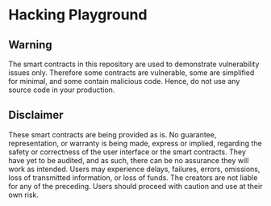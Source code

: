 # Hacking Playground

## Warning

The smart contracts in this repository are used to demonstrate vulnerability issues only. Therefore some contracts are vulnerable, some are simplified for minimal, and some contain malicious code. Hence, do not use any source code in your production.

## Disclaimer

These smart contracts are being provided as is. No guarantee, representation, or warranty is being made, express or implied, regarding the safety or correctness of the user interface or the smart contracts. They have yet to be audited, and as such, there can be no assurance they will work as intended. Users may experience delays, failures, errors, omissions, loss of transmitted information, or loss of funds. The creators are not liable for any of the preceding. Users should proceed with caution and use at their own risk.
